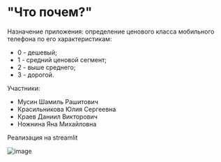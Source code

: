 # "Что почем?"

Назначение приложения: определение ценового класса мобильного телефона по его характеристикам:
* 0 - дешевый;
* 1 - средний ценовой сегмент;
* 2 - выше среднего;
* 3 - дорогой.

Участники:
* Мусин Шамиль Рашитович
* Красильникова Юлия Сергеевна
* Краев Даниил Викторович
* Ножнина Яна Михайловна

Реализация на streamlit

![image](https://github.com/sml-msn/ftask/assets/122021948/158bc80d-6ec1-4a1e-833c-80cb0e51df17)
